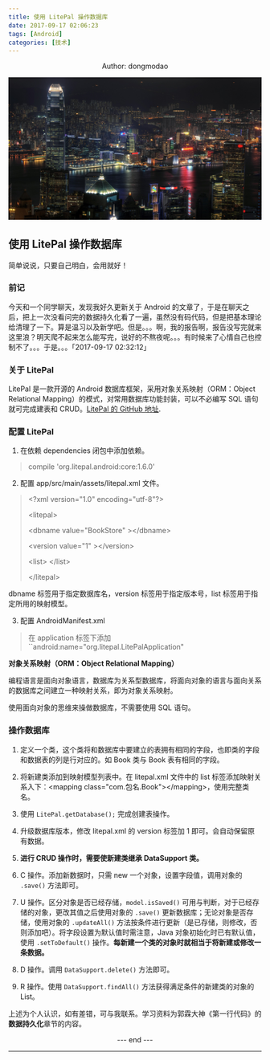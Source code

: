 ```yaml
---
title: 使用 LitePal 操作数据库
date: 2017-09-17 02:06:23
tags: [Android]
categories: [技术]
---
```

<center>
Author: dongmodao
</center>

![](使用-LitePal-操作数据库/night.jpg)

## 使用 LitePal 操作数据库

简单说说，只要自己明白，会用就好！<!--more-->

### 前记

今天和一个同学聊天，发现我好久更新关于 Android 的文章了，于是在聊天之后，把上一次没看问完的数据持久化看了一遍，虽然没有码代码，但是把基本理论给清理了一下。算是温习以及新学吧。但是。。。啊，我的报告啊，报告没写完就来这里浪？明天爬不起来怎么能写完，说好的不熬夜呢。。。有时候来了心情自己也控制不了。。。于是。。。「2017-09-17 02:32:12」

### 关于 LitePal

LitePal 是一款开源的 Android 数据库框架，采用对象关系映射（ORM：Object Relational Mapping）的模式，对常用数据库功能封装，可以不必编写 SQL 语句就可完成建表和 CRUD。[LitePal 的 GitHub 地址](https://github.com/LitePalFramework/LitePal).

### 配置 LitePal

1. 在依赖 dependencies 闭包中添加依赖。
> compile 'org.litepal.android:core:1.6.0'

2. 配置 app/src/main/assets/litepal.xml 文件。
> &lt;?xml version="1.0" encoding="utf-8"?&gt;
>
>  &lt;litepal&gt;
>
>  &lt;dbname value="BookStore" &gt;&lt;/dbname&gt;
>
>  &lt;version value="1" &gt;&lt;/version&gt;
>
>  &lt;list&gt;
>  &lt;/list&gt;
>
> &lt;/litepal&gt;

 dbname 标签用于指定数据库名，version 标签用于指定版本号，list 标签用于指定所用的映射模型。

3. 配置 AndroidManifest.xml
> 在 application 标签下添加 ``android:name="org.litepal.LitePalApplication"

**对象关系映射（ORM：Object Relational Mapping）**

编程语言是面向对象语言，数据库为关系型数据库，将面向对象的语言与面向关系的数据库之间建立一种映射关系，即为对象关系映射。

使用面向对象的思维来操做数据库，不需要使用 SQL 语句。

### 操作数据库

1. 定义一个类，这个类将和数据库中要建立的表拥有相同的字段，也即类的字段和数据表的列是行对应的。如 Book 类与 Book 表有相同的字段。

2. 将新建类添加到映射模型列表中。在 litepal.xml 文件中的 list 标签添加映射关系入下：&lt;mapping class="com.包名.Book"&gt;&lt;/mapping&gt;，使用完整类名。

3. 使用 ``LitePal.getDatabase();`` 完成创建表操作。

4. 升级数据库版本，修改 litepal.xml 的 version 标签加 1 即可。会自动保留原有数据。

5. **进行 CRUD 操作时，需要使新建类继承 DataSupport 类。**

6. C 操作。添加新数据时，只需 new 一个对象，设置字段值，调用对象的 ``.save()`` 方法即可。

7. U 操作。区分对象是否已经存储，``model.isSaved()`` 可用与判断，对于已经存储的对象，更改其值之后使用对象的 ``.save()`` 更新数据库；无论对象是否存储，使用对象的 ``.updateAll()`` 方法按条件进行更新（是已存储，则修改，否则添加吧）。将字段设置为默认值时需注意，Java 对象初始化时已有默认值，使用 ``.setToDefault()`` 操作。**每新建一个类的对象时就相当于将新建或修改一条数据。**

8. D 操作。调用 ``DataSupport.delete()`` 方法即可。

9. R 操作。使用 ``DataSupport.findAll()`` 方法获得满足条件的新建类的对象的 List。

上述为个人认识，如有差错，可与我联系。学习资料为郭霖大神《第一行代码》的**数据持久化**章节的内容。

<center> --- end --- </center>

---
